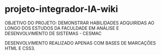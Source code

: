 # projeto-integrador-IA-wiki

OBJETIVO DO PROJETO:
DEMONSTRAR HABILIDADES ADQUIRIDAS AO LONGO DOS ESTUDOS DA FACULDADE EM ANÁLISE E DESENVOLVIMENTO DE SISTEMAS - CESMAC

DESENVOLVIMENTO REALIZADO APENAS COM BASES DE MARCAÇÕES HTML E CSS3.
